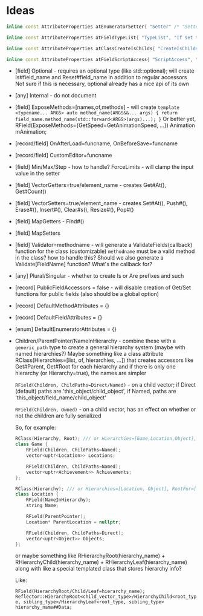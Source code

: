 # Ideas

```c++
inline const AttributeProperties atEnumeratorSetter{ "Setter" /* "SetterName" ? */, "Only valid on Flag enums, will change the setter for this flag (if one is created) to this value", json::value_t::string};
````
```c++
inline const AttributeProperties atFieldTypeList{ "TypeList", "If set to an (reflected) enum name, creates IsX() { this->field == (decltype(this->field))N; } functions for each enumerator in the enum", json::value_t::string };
```
```c++
inline const AttributeProperties atClassCreateIsChilds{ "CreateIsChilds", "Creates functions IsX (and AsX equivalents) for each subclass of this class in the given list, that checks if this object is of subclass X", json::value_t::array };
```
```c++
inline const AttributeProperties atFieldScriptAccess{ "ScriptAccess", "Whether or not to hook up the generated accessors (getter, setter) to the scripting system", json::value_t::boolean, true };
```

* [field] Optional - requires an optional type (like std::optional); will create Is#field_name and Reset#field_name in addition to regular accessors
Not sure if this is necessary, optional already has a nice api of its own
* [any] Internal - do not document
* [field] ExposeMethods=[names,of,methods] - will create `template <typename... ARGS> auto method_name(ARGS&&... args) { return field_name.method_name(std::forward<ARGS>(args)...); }`
		Or better yet, RField(ExposeMethods={GetSpeed=GetAnimationSpeed, ...}) Animation mAnimation;
* [record/field] OnAfterLoad=funcname, OnBeforeSave=funcname
* [record/field] CustomEditor=funcname
* [field] Min/Max/Step - how to handle?
		ForceLimits - will clamp the input value in the setter
* [field] VectorGetters=true/element_name - creates Get#At(), Get#Count()
* [field] VectorSetters=true/element_name - creates Set#At(), Push#(), Erase#(), Insert#(), Clear#s(), Resize#(), Pop#()
* [field] MapGetters - Find#()
* [field] MapSetters
* [field] Validator=methodname - will generate a ValidateFields(callback) function for the class (customizable)
	`methodname` must be a valid method in the class?
	how to handle this? Should we also generate a Validate[FieldName] function? What's the callback for?
* [any] Plural/Singular - whether to create Is or Are prefixes and such
* [record] PublicFieldAccessors = false - will disable creation of Get/Set functions for public fields (also should be a global option)
* [record] DefaultMethodAttributes = {}
* [record] DefaultFieldAttributes = {}
* [enum] DefaultEnumeratorAttributes = {}

* Children/ParentPointer/NameInHierarchy - combine these with a `generic_path` type to create a general hierarchy system (maybe with named hierarchies?)
	Maybe something like a class attribute RClass(Hierarchies=[list, of, hierarchies, ...]) that creates accessors like Get#Parent, Get#Root for each hierarchy
		and if there is only one hierarchy (or Hierarchy=true), the names are simpler

	`RField(Children, ChildPaths=Direct/Named)` - on a child vector; if Direct (default) paths are 'this_object/child_object', if Named, paths are 'this_object/field_name/child_object'

	`RField(Children, Owned)` - on a child vector, has an effect on whether or not the children are fully serialized

	So, for example:

	```c++
	RClass(Hierarchy, Root); /// or Hierarchies=[Game,Location,Object], RootFor=[Game,Location]
	class Game {
		RField(Children, ChildPaths=Named);
		vector<uptr<Location>> Locations;

		RField(Children, ChildPaths=Named);
		vector<uptr<Achievement>> Achievements;
	};

	RClass(Hierarchy); /// or Hierarchies=[Location, Object], RootFor=[Object]
	class Location {
		RField(NameInHierarchy);
		string Name;

		RField(ParentPointer);
		Location* ParentLocation = nullptr;

		RField(Children, ChildPaths=Direct);
		vector<uptr<Object>> Objects;
	};
	```

	or maybe something like RHierarchyRoot(hierarchy_name) + RHierarchyChild(hierarchy_name) + RHierarchyLeaf(hierarchy_name) along with like
	a special templated class that stores hierarchy info?

	Like:

	`RField(HierarchyRoot/Child/Leaf=hierarchy_name);`
	`Reflector::HierarchyRoot<child_vector_type>/HierarchyChild<root_type, sibling_type>/HierarchyLeaf<root_type, sibling_type> hierarchy_name##Data;`
